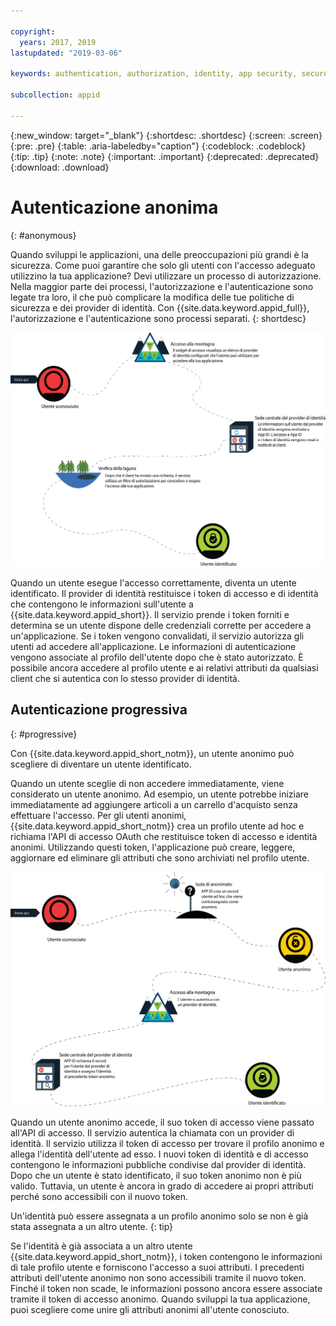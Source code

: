 ```yaml
---

copyright:
  years: 2017, 2019
lastupdated: "2019-03-06"

keywords: authentication, authorization, identity, app security, secure, anonymous, progressive, profiles, sign in

subcollection: appid

---
```


{:new_window: target="_blank"}
{:shortdesc: .shortdesc}
{:screen: .screen}
{:pre: .pre}
{:table: .aria-labeledby="caption"}
{:codeblock: .codeblock}
{:tip: .tip}
{:note: .note}
{:important: .important}
{:deprecated: .deprecated}
{:download: .download}

# Autenticazione anonima
{: #anonymous}

Quando sviluppi le applicazioni, una delle preoccupazioni più grandi è la sicurezza. Come puoi garantire che solo gli utenti con l'accesso adeguato utilizzino la tua applicazione? Devi utilizzare un processo di autorizzazione. Nella maggior parte dei processi, l'autorizzazione e l'autenticazione sono legate tra loro, il che può complicare la modifica delle tue politiche di sicurezza e dei provider di identità. Con {{site.data.keyword.appid_full}}, l'autorizzazione e l'autenticazione sono processi separati.
{: shortdesc}


![Il percorso per diventare un utente identificato.](images/authenticationtrail.png)

Quando un utente esegue l'accesso correttamente, diventa un utente identificato. Il provider di identità restituisce i token di accesso e di identità che contengono le informazioni sull'utente a {{site.data.keyword.appid_short}}. Il servizio prende i token forniti e determina se un utente dispone delle credenziali corrette per accedere a un'applicazione. Se i token vengono convalidati, il servizio autorizza gli utenti ad accedere all'applicazione. Le informazioni di autenticazione vengono associate al profilo dell'utente dopo che è stato autorizzato. È possibile ancora accedere al profilo utente e ai relativi attributi da qualsiasi client che si autentica con lo stesso provider di identità.

## Autenticazione progressiva
{: #progressive}

Con {{site.data.keyword.appid_short_notm}}, un utente anonimo può scegliere di diventare un utente identificato.

Quando un utente sceglie di non accedere immediatamente, viene considerato un utente anonimo. Ad esempio, un utente potrebbe iniziare immediatamente ad aggiungere articoli a un carrello d'acquisto senza effettuare l'accesso. Per gli utenti anonimi, {{site.data.keyword.appid_short_notm}} crea un profilo utente ad hoc e richiama l'API di accesso OAuth che restituisce token di accesso e identità anonimi. Utilizzando questi token, l'applicazione può creare, leggere, aggiornare ed eliminare gli attributi che sono archiviati nel profilo utente.

![Il percorso per diventare un utente identificato quando iniziano come anonimi.](images/anon-authenticationtrail.png)

Quando un utente anonimo accede, il suo token di accesso viene passato all'API di accesso. Il servizio autentica la chiamata con un provider di identità. Il servizio utilizza il token di accesso per trovare il profilo anonimo e allega l'identità dell'utente ad esso. I nuovi token di identità e di accesso contengono le informazioni pubbliche condivise dal provider di identità. Dopo che un utente è stato identificato, il suo token anonimo non è più valido. Tuttavia, un utente è ancora in grado di accedere ai propri attributi perché sono accessibili con il nuovo token.

Un'identità può essere assegnata a un profilo anonimo solo se non è già stata assegnata a un altro utente.
{: tip}

Se l'identità è già associata a un altro utente {{site.data.keyword.appid_short_notm}}, i token contengono le informazioni di tale profilo utente e forniscono l'accesso a suoi attributi. I precedenti attributi dell'utente anonimo non sono accessibili tramite il nuovo token. Finché il token non scade, le informazioni possono ancora essere associate tramite il token di accesso anonimo. Quando sviluppi la tua applicazione, puoi scegliere come unire gli attributi anonimi all'utente conosciuto.
